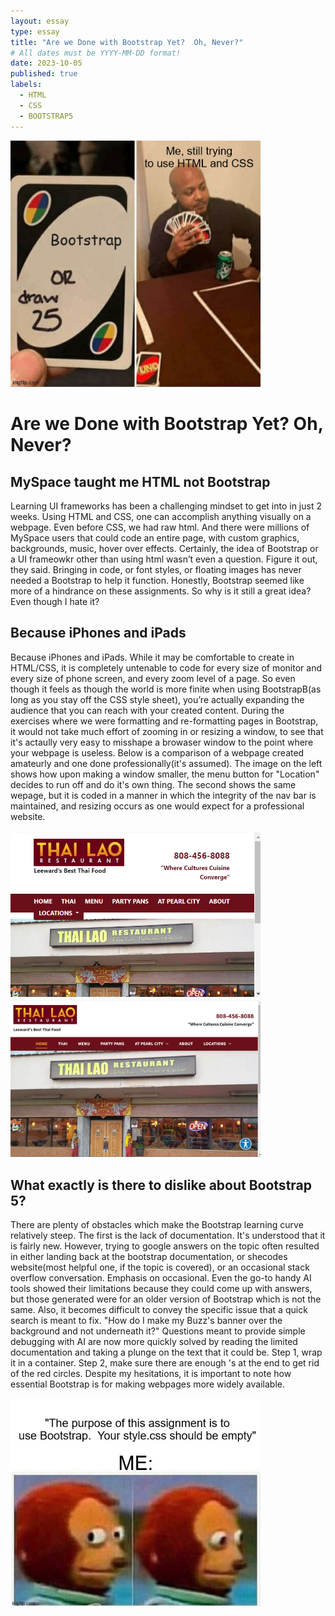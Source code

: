 ```yaml
---
layout: essay
type: essay
title: "Are we Done with Bootstrap Yet?  Oh, Never?"
# All dates must be YYYY-MM-DD format!
date: 2023-10-05
published: true
labels:
  - HTML
  - CSS
  - BOOTSTRAP5
---
```


<img width="400px" class="rounded float-start pe-4" src="../img/81n1qr.jpg">

# Are we Done with Bootstrap Yet?  Oh, Never?

## MySpace taught me HTML not Bootstrap

Learning UI frameworks has been a challenging mindset to get into in just 2 weeks.  Using HTML and CSS, one can accomplish anything visually on a webpage.  Even before CSS, we had raw html.  And there were millions of MySpace users that could code an entire page, with custom graphics, backgrounds, music, hover over effects.  Certainly, the idea of Bootstrap or a UI frameowkr other than using html wasn’t even a question.  Figure it out, they said.  Bringing in code, or font styles, or floating images has never needed a Bootstrap to help it function.  Honestly, Bootstrap seemed like more of a hindrance on these assignments.  So why is it still a great idea?  Even though I hate it?



## Because iPhones and iPads

Because iPhones and iPads.   While it may be comfortable to create in HTML/CSS, it is completely untenable to code for every size of monitor and every size of phone screen, and every zoom level of a page.  So even though it feels as though the world is more finite when using BootstrapB(as long as you stay off the CSS style sheet), you’re actually expanding the audience that you can reach with your created content.  During the exercises where we were formatting and re-formatting pages in Bootstrap, it would not take much effort of zooming in or resizing a window, to see that it's actaully very easy to misshape a browaser window to the point where your webpage is useless.  Below is a comparison of a webpage created amateurly and one done professionally(it's assumed).  The image on the left shows how upon making a window smaller, the menu button for "Location" decides to run off and do it's own thing.  The second shows the same wepage, but it is coded in a manner in which the integrity of the nav bar is maintained, and resizing occurs as one would expect for a professional website.  


<img width="400px" class="rounded float-start pe-4" src="../img/misshape1.png">
<img width="400px" class="rounded float-start pe-4" src="../img/misshape2.png">


## What exactly is there to dislike about Bootstrap 5?

There are plenty of obstacles which make the Bootstrap learning curve relatively steep.  The first is the lack of documentation.  It's understood that it is fairly new.  However, trying to google answers on the topic often resulted in either landing back at the bootstrap documentation, or shecodes website(most helpful one, if the topic is covered), or an occasional stack overflow conversation.  Emphasis on occasional.  Even the go-to handy AI tools showed their limitations because they could come up with answers, but those generated were for an older version of Bootstrap which is not the same.  Also, it becomes difficult to convey the specific issue that a quick search is meant to fix.  "How do I make my Buzz's banner over the background and not underneath it?"  Questions meant to provide simple debugging with AI are now more quickly solved by reading the limited documentation and taking a plunge on the text that it could be.  Step 1, wrap it in a container.  Step 2, make sure there are enough </div>'s at the end to get rid of the red circles.
  Despite my hesitations, it is important to note how essential Bootstrap is for making webpages more widely available.  


<img width="400px" class="rounded float-start pe-4" src="../img/81n392.jpg">
